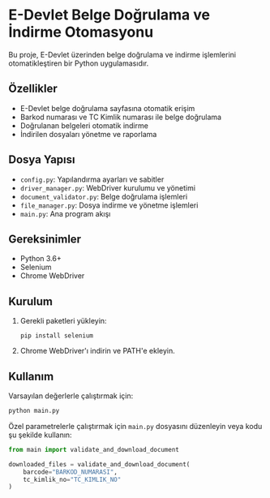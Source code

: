# E-Devlet Belge Doğrulama ve İndirme Otomasyonu

Bu proje, E-Devlet üzerinden belge doğrulama ve indirme işlemlerini otomatikleştiren bir Python uygulamasıdır.

## Özellikler

- E-Devlet belge doğrulama sayfasına otomatik erişim
- Barkod numarası ve TC Kimlik numarası ile belge doğrulama
- Doğrulanan belgeleri otomatik indirme
- İndirilen dosyaları yönetme ve raporlama

## Dosya Yapısı

- `config.py`: Yapılandırma ayarları ve sabitler
- `driver_manager.py`: WebDriver kurulumu ve yönetimi
- `document_validator.py`: Belge doğrulama işlemleri
- `file_manager.py`: Dosya indirme ve yönetme işlemleri
- `main.py`: Ana program akışı

## Gereksinimler

- Python 3.6+
- Selenium
- Chrome WebDriver

## Kurulum

1. Gerekli paketleri yükleyin:

   ```
   pip install selenium
   ```

2. Chrome WebDriver'ı indirin ve PATH'e ekleyin.

## Kullanım

Varsayılan değerlerle çalıştırmak için:

```bash
python main.py
```

Özel parametrelerle çalıştırmak için `main.py` dosyasını düzenleyin veya kodu şu şekilde kullanın:

```python
from main import validate_and_download_document

downloaded_files = validate_and_download_document(
    barcode="BARKOD_NUMARASI",
    tc_kimlik_no="TC_KIMLIK_NO"
)
```
